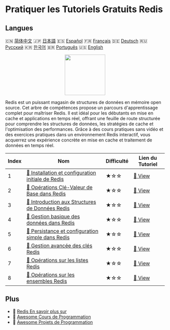 # Pratiquer les Tutoriels Gratuits Redis

## Langues

🇨🇳 [简体中文](README_zh.md) 🇯🇵 [日本語](README_ja.md) 🇪🇸 [Español](README_es.md) 🇫🇷 [Français](README_fr.md) 🇩🇪 [Deutsch](README_de.md) 🇷🇺 [Русский](README_ru.md) 🇰🇷 [한국어](README_ko.md) 🇧🇷 [Português](README_pt.md) 🇺🇸 [English](README.md) 

<div align="center">
<img width="128px" src="https://file.labex.io/path/4MMYfz8sH7hJ.png">
</div>

Redis est un puissant magasin de structures de données en mémoire open source. Cet arbre de compétences propose un parcours d'apprentissage complet pour maîtriser Redis. Il est idéal pour les débutants en mise en cache et applications en temps réel, offrant une feuille de route structurée pour comprendre les structures de données, les stratégies de cache et l'optimisation des performances. Grâce à des cours pratiques sans vidéo et des exercices pratiques dans un environnement Redis interactif, vous acquerrez une expérience concrète en mise en cache et traitement de données en temps réel.

|   Index | Nom                                                                                                                                           | Difficulté   | Lien du Tutoriel                                                                                    |
|---------|-----------------------------------------------------------------------------------------------------------------------------------------------|--------------|-----------------------------------------------------------------------------------------------------|
|       1 | [📖 Installation et configuration initiale de Redis](https://labex.io/fr/tutorials/redis-installation-and-initial-setup-of-redis-552075)      | ★☆☆          | [🔗 View](https://labex.io/fr/tutorials/redis-installation-and-initial-setup-of-redis-552075)       |
|       2 | [📖 Opérations Clé-Valeur de Base dans Redis](https://labex.io/fr/tutorials/redis-basic-key-value-operations-in-redis-552077)                 | ★☆☆          | [🔗 View](https://labex.io/fr/tutorials/redis-basic-key-value-operations-in-redis-552077)           |
|       3 | [📖 Introduction aux Structures de Données Redis](https://labex.io/fr/tutorials/redis-introduction-to-redis-data-structures-552078)           | ★☆☆          | [🔗 View](https://labex.io/fr/tutorials/redis-introduction-to-redis-data-structures-552078)         |
|       4 | [📖 Gestion basique des données dans Redis](https://labex.io/fr/tutorials/redis-basic-data-management-in-redis-552076)                        | ★☆☆          | [🔗 View](https://labex.io/fr/tutorials/redis-basic-data-management-in-redis-552076)                |
|       5 | [📖 Persistance et configuration simple dans Redis](https://labex.io/fr/tutorials/redis-persistence-and-simple-configuration-in-redis-552079) | ★☆☆          | [🔗 View](https://labex.io/fr/tutorials/redis-persistence-and-simple-configuration-in-redis-552079) |
|       6 | [📖 Gestion avancée des clés Redis](https://labex.io/fr/tutorials/redis-redis-advanced-key-management-552094)                                 | ★☆☆          | [🔗 View](https://labex.io/fr/tutorials/redis-redis-advanced-key-management-552094)                 |
|       7 | [📖 Opérations sur les listes Redis](https://labex.io/fr/tutorials/redis-redis-list-operations-552098)                                        | ★☆☆          | [🔗 View](https://labex.io/fr/tutorials/redis-redis-list-operations-552098)                         |
|       8 | [📖 Opérations sur les ensembles Redis](https://labex.io/fr/tutorials/redis-redis-set-operations-552104)                                      | ★☆☆          | [🔗 View](https://labex.io/fr/tutorials/redis-redis-set-operations-552104)                          |

## Plus

- 🔗 [Redis En savoir plus sur](https://labex.io/fr/skilltrees/redis)
- 🔗 [Awesome Cours de Programmation](https://github.com/labex-labs/awesome-programming-courses)
- 🔗 [Awesome Projets de Programmation](https://github.com/labex-labs/awesome-programming-projects)

